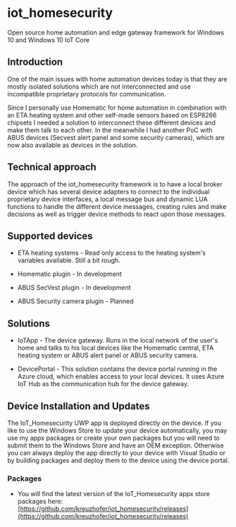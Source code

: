 # iot_homesecurity
Open source home automation and edge gateway framework for Windows 10 and Windows 10 IoT Core

## Introduction
One of the main issues with home automation devices today is that they are mostly isolated solutions which are not interconnected and use incompatible proprietary protocols for communication.

Since I personally use Homematic for home automation in combination with an ETA heating system and other self-made sensors based on ESP8266 chipsets I needed a solution to interconnect these different devices and make them talk to each other.
In the meanwhile I had another PoC with ABUS devices (Secvest alert panel and some security cameras), which are now also available as devices in the solution.

## Technical approach
The approach of the iot_homesecurity framework is to have a local broker device which has several device adapters to connect to the individual proprietary device interfaces, a local message bus and dynamic LUA functions to handle the different device messages, creating rules and make decisions as well as trigger device methods to react upon those messages.

## Supported devices
- ETA heating systems - Read only access to the heating system's variables available. Still a bit rough.

- Homematic plugin - In development

- ABUS SecVest plugin - In development

- ABUS Security camera plugin - Planned

## Solutions
- IoTApp - The device gateway. Runs in the local network of the user's home and talks to his local devices like the Homematic central, ETA heating system or ABUS alert panel or ABUS security camera.

- DevicePortal - This solution contains the device portal running in the Azure cloud, which enables access to your local devices. It uses Azure IoT Hub as the communication hub for the device gateway.

## Device Installation and Updates
The IoT_Homesecurity UWP app is deployed directly on the device. If you like to use the Windows Store to update your device automatically, you may use my appx packages or create your own packages but you will need to submit them to the Windows Store and have an OEM exception. Otherwise you can always deploy the app directly to your device with Visual Studio or by building packages and deploy them to the device using the device portal.

### Packages
- You will find the latest version of the IoT_Homesecurity appx store packages here: [https://github.com/kreuzhofer/iot_homesecurity/releases](https://github.com/kreuzhofer/iot_homesecurity/releases)
